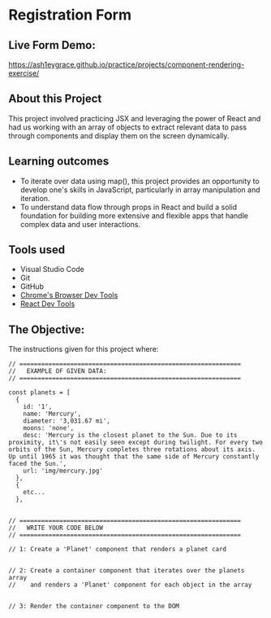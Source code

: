 # Registration Form

## Live Form Demo:

https://ash1eygrace.github.io/practice/projects/component-rendering-exercise/ 

## About this Project

This project involved practicing JSX and leveraging the power of React and had us working with an array of objects to extract relevant data to pass through components and display them on the screen dynamically. 

## Learning outcomes

- To iterate over data using map(), this project provides an opportunity to develop one's skills in JavaScript, particularly in array manipulation and iteration.
- To understand data flow through props in React and build a solid foundation for building more extensive and flexible apps that handle complex data and user interactions. 

## Tools used

- Visual Studio Code
- Git 
- GitHub
- [Chrome's Browser Dev Tools](https://developer.chrome.com/docs/devtools/javascript/)
- [React Dev Tools](https://chrome.google.com/webstore/detail/react-developer-tools/fmkadmapgofadopljbjfkapdkoienihi?hl=en) 


## The Objective:

The instructions given for this project where: 

```
// =============================================================
//   EXAMPLE OF GIVEN DATA:
// =============================================================

const planets = [
  {
    id: '1',
    name: 'Mercury',
    diameter: '3,031.67 mi',
    moons: 'none',
    desc: 'Mercury is the closest planet to the Sun. Due to its proximity, it\'s not easily seen except during twilight. For every two orbits of the Sun, Mercury completes three rotations about its axis. Up until 1965 it was thought that the same side of Mercury constantly faced the Sun.',
    url: 'img/mercury.jpg' 
  },
  {
    etc... 
  },


// =============================================================
//   WRITE YOUR CODE BELOW
// =============================================================

// 1: Create a 'Planet' component that renders a planet card


// 2: Create a container component that iterates over the planets array 
//    and renders a 'Planet' component for each object in the array 


// 3: Render the container component to the DOM

```